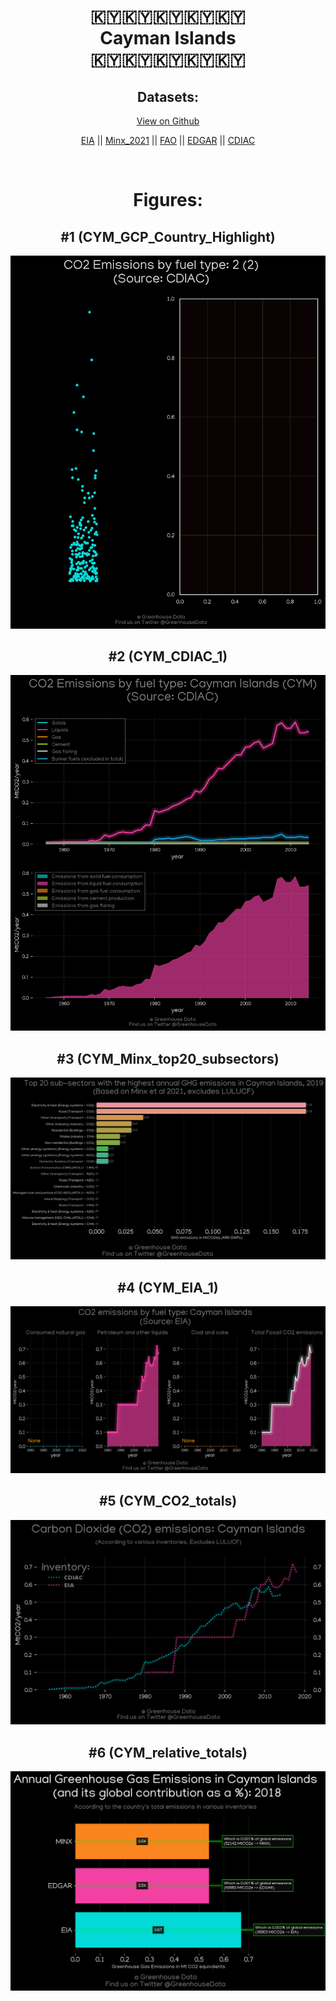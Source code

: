 
<center>
<h1 align="center">
🇰🇾🇰🇾🇰🇾🇰🇾🇰🇾
<br>
Cayman Islands
<br>
🇰🇾🇰🇾🇰🇾🇰🇾🇰🇾
</h1>
<h2>Datasets:</h2>
<p><a href="https://github.com/dquintani/GreenhouseData/tree/master/country_data/CYM_Cayman Islands/data">View on Github</a>
<br></p><p><a href="data/CYM_EIA.csv">EIA</a> || <a href="data/CYM_Minx_2021.csv">Minx_2021</a> || <a href="data/CYM_FAO.csv">FAO</a> || <a href="data/CYM_EDGAR.csv">EDGAR</a> || <a href="data/CYM_CDIAC.csv">CDIAC</a></p><p><br></p>
<h1>Figures:</h1><h2>#1 (CYM_GCP_Country_Highlight)</h2>
<p><img alt="" src="figures/CYM_GCP_Country_Highlight.png" /></p><h2>#2 (CYM_CDIAC_1)</h2>
<p><img alt="" src="figures/CYM_CDIAC_1.png" /></p><h2>#3 (CYM_Minx_top20_subsectors)</h2>
<p><img alt="" src="figures/CYM_Minx_top20_subsectors.png" /></p><h2>#4 (CYM_EIA_1)</h2>
<p><img alt="" src="figures/CYM_EIA_1.png" /></p><h2>#5 (CYM_CO2_totals)</h2>
<p><img alt="" src="figures/CYM_CO2_totals.png" /></p><h2>#6 (CYM_relative_totals)</h2>
<p><img alt="" src="figures/CYM_relative_totals.png" /></p>